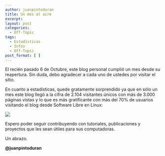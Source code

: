 ```yaml
---
author: juanpintoduran
title: Un mes al aire
excerpt:
layout: post
categories:
  - Off-Topic
tags:
  - Estadísticas
  - Infos
  - Off-Topic
post_format: [ ]
---
```

El recién pasado 6 de Octubre, este blog personal cumplió un mes desde su reapertura. Sin duda, debo agradecer a cada uno de ustedes por visitar el sitio.

En cuanto a estadísticas, quede gratamente sorprendido ya que en sólo un mes este blog llegó a la cifra de 2.104 visitantes únicos con más de 3.000 páginas vistas y lo que es más gratificante con más del 70% de usuarios visitando el blog desde Software Libre en Linux:

[![][2]][2]

Espero poder seguir contribuyendo con tutoriales, publicaciones y proyectos que les sean útiles para sus computadoras.

Un abrazo.

**@juanpintoduran**


 [2]: http://cabargas.com/images/visitantes.png